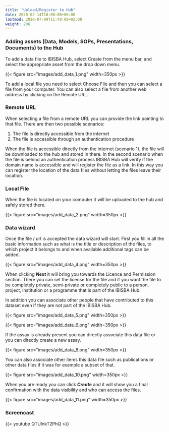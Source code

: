 ```yaml
---
title: "Upload/Register to Hub"
date: 2020-02-14T10:00:00+06:00
lastmod: 2020-07-09T11:49:00+02:00
weight: 206
---
```


### Adding assets (Data, Models, SOPs, Presentations, Documents) to the Hub
To add a data file to IBISBA Hub, select Create from the menu bar, and select the appropriate asset from the drop down menu.

{{< figure src="images/add_data_1.png" width=350px >}}

To add a local file you need to select Choose File and then you can select a file from your computer. You can also select a file from another web address by clicking on the Remote URL.

### Remote URL

When selecting a file from a remote URL you can provide the link pointing to that file. 
There are then two possible scenarios:
 1. The file is directly accessible from the internet
 2. The file is accessible through an authentication procedure

When the file is accessible directly from the internet (scenario 1), the file will be downloaded to the hub and stored in there. In the second scenario when the file is behind an authentication process IBISBA Hub will verify if the domain name is accessible and will register the file as a link. In this way you can register the location of the data files without letting the files leave their location.

### Local File

When the file is located on your computer it will be uploaded to the hub and safely stored there.

{{< figure src="images/add_data_2.png" width=350px >}}

### Data wizard
Once the file / url is accepted the data wizard will start. First you fill in all the basic information such as what is the title or description of the files, to which project it belongs to and when available additional tags can be added.

{{< figure src="images/add_data_4.png" width=350px >}}

When clicking ***Next*** it will bring you towards the Licence and Permission section. There you can set the license for the file and if you want the file to be completely private, semi-private or completely public to a person, project, institution or a programme that is part of the IBISBA Hub.

In addition you can associate other people that have contributed to this dataset even if they are not part of the IBISBA Hub.

{{< figure src="images/add_data_5.png" width=350px >}}

{{< figure src="images/add_data_6.png" width=350px >}}

If the assay is already present you can directly associate this data file or you can directly create a new assay.

{{< figure src="images/add_data_8.png" width=350px >}}

You can also associate other items this data file such as publications or other data files if it was for example a subset of that.

{{< figure src="images/add_data_10.png" width=350px >}}

When you are ready you can click ***Create*** and it will show you a final confirmation with the data visibility and who can access the files.

{{< figure src="images/add_data_11.png" width=350px >}}

### Screencast
{{< youtube QTUlnkT2PhQ >}}
